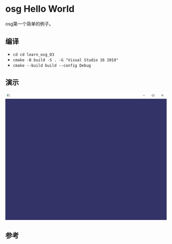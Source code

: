 
# osg Hello World

osg第一个简单的例子。

## 编译

- `cd cd learn_osg_03`
- `cmake -B build -S . -G "Visual Studio 16 2019"`
- `cmake --build build --config Debug`

## 演示

![osg Hello World](../images/learn_osg_01.jpg)

## 参考

